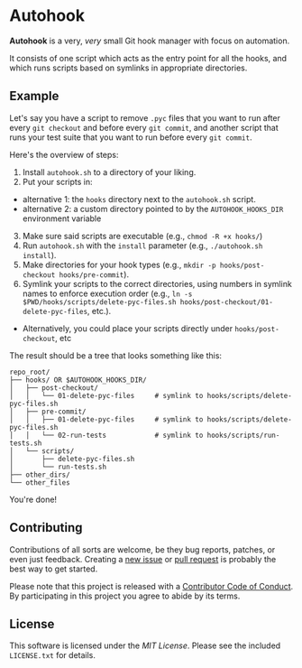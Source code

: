 # Autohook

**Autohook** is a very, _very_ small Git hook manager with focus on automation.

It consists of one script which acts as the entry point for all the hooks, and which runs scripts based on symlinks in appropriate directories.


## Example

Let's say you have a script to remove `.pyc` files that you want to run after every `git checkout` and before every `git commit`, and another script that runs your test suite that you want to run before every `git commit`.

Here's the overview of steps:

1. Install `autohook.sh` to a directory of your liking.
2. Put your scripts in:
  - alternative 1: the `hooks` directory next to the `autohook.sh` script.
  - alternative 2: a custom directory pointed to by the `AUTOHOOK_HOOKS_DIR` environment variable
3. Make sure said scripts are executable (e.g., `chmod -R +x hooks/`)
4. Run `autohook.sh` with the `install` parameter (e.g., `./autohook.sh install`).
5. Make directories for your hook types (e.g., `mkdir -p hooks/post-checkout hooks/pre-commit`).
6. Symlink your scripts to the correct directories, using numbers in symlink names to enforce execution order (e.g., `ln -s $PWD/hooks/scripts/delete-pyc-files.sh hooks/post-checkout/01-delete-pyc-files`, etc.).
  - Alternatively, you could place your scripts directly under `hooks/post-checkout`, etc

The result should be a tree that looks something like this:

```
repo_root/
├── hooks/ OR $AUTOHOOK_HOOKS_DIR/
│   ├── post-checkout/
│   │   └── 01-delete-pyc-files     # symlink to hooks/scripts/delete-pyc-files.sh
│   ├── pre-commit/
│   │   ├── 01-delete-pyc-files     # symlink to hooks/scripts/delete-pyc-files.sh
│   │   └── 02-run-tests            # symlink to hooks/scripts/run-tests.sh
│   └── scripts/
│       ├── delete-pyc-files.sh
│       └── run-tests.sh
├── other_dirs/
└── other_files
```

You're done!


## Contributing

Contributions of all sorts are welcome, be they bug reports, patches, or even just feedback. Creating a [new issue](https://github.com/Autohook/Autohook/issues/new 'New Issue') or [pull request](https://github.com/Autohook/Autohook/compare 'New Pull Request') is probably the best way to get started.

Please note that this project is released with a [Contributor Code of Conduct](https://github.com/Autohook/Autohook/blob/master/CODE_OF_CONDUCT.md 'Autohook Code of Conduct'). By participating in this project you agree to abide by its terms.


## License

This software is licensed under the _MIT License_. Please see the included `LICENSE.txt` for details.